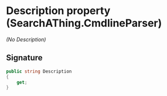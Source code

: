 # Description property (SearchAThing.CmdlineParser)
_(No Description)_

## Signature
```csharp
public string Description
{
    get;
}
```

